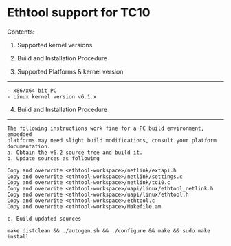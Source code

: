 Ethtool support for TC10
==========================

Contents:

1. Supported kernel versions
2. Build and Installation Procedure

1. Supported Platforms & kernel version
----------------------
    - x86/x64 bit PC
	- Linux kernel version v6.1.x

4. Build and Installation Procedure
-----------------------------------
    The following instructions work fine for a PC build environment, embedded
    platforms may need slight build modifications, consult your platform documentation.
    a. Obtain the v6.2 source tree and build it.
    b. Update sources as following

	Copy and overwrite <ethtool-workspace>/netlink/extapi.h
	Copy and overwrite <ethtool-workspace>/netlink/settings.c
	Copy and overwrite <ethtool-workspace>/netlink/tc10.c
	Copy and overwrite <ethtool-workspace>/uapi/linux/ethtool_netlink.h
	Copy and overwrite <ethtool-workspace>/uapi/linux/ethtool.h
	Copy and overwrite <ethtool-workspace>/ethtool.c
	Copy and overwrite <ethtool-workspace>/Makefile.am

	c. Build updated sources

	make distclean && ./autogen.sh && ./configure && make && sudo make install
